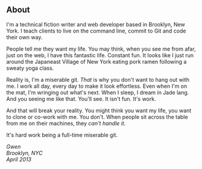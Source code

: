 About
-----

I'm a technical fiction writer and web developer based in Brooklyn, New York. I teach clients to live on the command line, commit to Git and code their own way.

People tell me they want my life. You may think, when you see me from afar, just on the web, I have this fantastic life. Constant fun. It looks like I just run around the Japaneast Village of New York eating pork ramen following a sweaty yoga class.

Reality is, I'm a miserable git. _That_ is why you don't want to hang out with me. I work all day, every day to make it look effortless. Even when I'm on the mat, I'm wringing out what's next. When I sleep, I dream in Jade lang. And you seeing me like that. You'll see. It isn't fun. It's work.

And that will break your reality. You might think you want my life, you want to clone or co-work with me. You don't. When people sit across the table from me on their machines, they _can't handle it_. 

It's hard work being a full-time miserable git.

_Gwen_
</br>
_Brooklyn, NYC_
</br>
_April 2013_